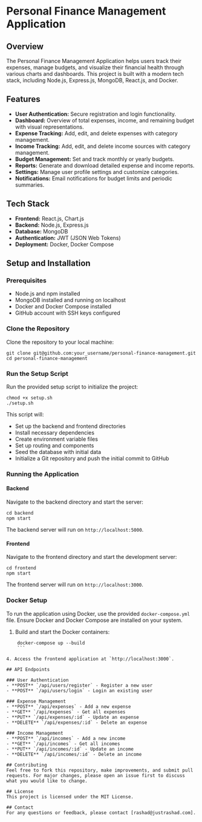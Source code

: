 # Personal Finance Management Application

## Overview
The Personal Finance Management Application helps users track their expenses, manage budgets, and visualize their financial health through various charts and dashboards. This project is built with a modern tech stack, including Node.js, Express.js, MongoDB, React.js, and Docker.

## Features
- **User Authentication:** Secure registration and login functionality.
- **Dashboard:** Overview of total expenses, income, and remaining budget with visual representations.
- **Expense Tracking:** Add, edit, and delete expenses with category management.
- **Income Tracking:** Add, edit, and delete income sources with category management.
- **Budget Management:** Set and track monthly or yearly budgets.
- **Reports:** Generate and download detailed expense and income reports.
- **Settings:** Manage user profile settings and customize categories.
- **Notifications:** Email notifications for budget limits and periodic summaries.

## Tech Stack
- **Frontend:** React.js, Chart.js
- **Backend:** Node.js, Express.js
- **Database:** MongoDB
- **Authentication:** JWT (JSON Web Tokens)
- **Deployment:** Docker, Docker Compose

## Setup and Installation

### Prerequisites
- Node.js and npm installed
- MongoDB installed and running on localhost
- Docker and Docker Compose installed
- GitHub account with SSH keys configured

### Clone the Repository
Clone the repository to your local machine:
```
git clone git@github.com:your_username/personal-finance-management.git
cd personal-finance-management
```

### Run the Setup Script
Run the provided setup script to initialize the project:
```
chmod +x setup.sh
./setup.sh
```

This script will:
- Set up the backend and frontend directories
- Install necessary dependencies
- Create environment variable files
- Set up routing and components
- Seed the database with initial data
- Initialize a Git repository and push the initial commit to GitHub

### Running the Application

#### Backend
Navigate to the backend directory and start the server:
```
cd backend
npm start
```

The backend server will run on `http://localhost:5000`.

#### Frontend
Navigate to the frontend directory and start the development server:
```
cd frontend
npm start
```

The frontend server will run on `http://localhost:3000`.

### Docker Setup
To run the application using Docker, use the provided `docker-compose.yml` file. Ensure Docker and Docker Compose are installed on your system.

1. Build and start the Docker containers:
```
    docker-compose up --build
    ```

4. Access the frontend application at `http://localhost:3000`.

## API Endpoints

### User Authentication
- **POST** `/api/users/register` - Register a new user
- **POST** `/api/users/login` - Login an existing user

### Expense Management
- **POST** `/api/expenses` - Add a new expense
- **GET** `/api/expenses` - Get all expenses
- **PUT** `/api/expenses/:id` - Update an expense
- **DELETE** `/api/expenses/:id` - Delete an expense

### Income Management
- **POST** `/api/incomes` - Add a new income
- **GET** `/api/incomes` - Get all incomes
- **PUT** `/api/incomes/:id` - Update an income
- **DELETE** `/api/incomes/:id` - Delete an income

## Contributing
Feel free to fork this repository, make improvements, and submit pull requests. For major changes, please open an issue first to discuss what you would like to change.

## License
This project is licensed under the MIT License.

## Contact
For any questions or feedback, please contact [rashad@justrashad.com].
